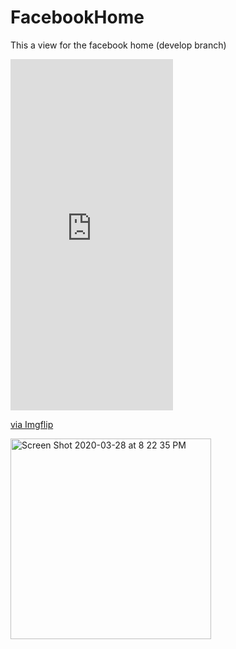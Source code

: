 # FacebookHome


This a view for the facebook home (develop branch)
<div style="width:260px;max-width:100%;"><div style="height:0;padding-bottom:216.15%;position:relative;"><iframe width="260" height="562" style="position:absolute;top:0;left:0;width:100%;height:100%;" frameBorder="0" src="https://imgflip.com/embed/3uji6x"></iframe></div><p><a href="https://imgflip.com/gif/3uji6x">via Imgflip</a></p></div>

<img width="321" alt="Screen Shot 2020-03-28 at 8 22 35 PM" src="https://user-images.githubusercontent.com/10080531/77837057-86144400-7132-11ea-8c2a-862998172ce2.png">

